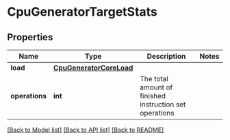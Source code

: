 # CpuGeneratorTargetStats

## Properties
Name | Type | Description | Notes
------------ | ------------- | ------------- | -------------
**load** | [**CpuGeneratorCoreLoad**](CpuGeneratorCoreLoad.md) |  | 
**operations** | **int** | The total amount of finished instruction set operations | 

[[Back to Model list]](../README.md#documentation-for-models) [[Back to API list]](../README.md#documentation-for-api-endpoints) [[Back to README]](../README.md)


